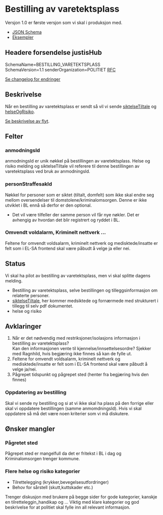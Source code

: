# Bestilling av varetektsplass
Versjon 1.0 er første versjon som vi skal i produksjon med.
* [JSON Schema](1.0/bestillingAvVaretektsplass.schema.json)
* [Eksempler](1.0/eksempelfiler/)

## Headere forsendelse justisHub
SchemaName=BESTILLING_VARETEKTSPLASS  
SchemaVersion=1.1
senderOrganization=POLITIET
[RFC](../../../rfc/MessageName-header.md)

[Se changelog for endringer](changelog.md)

## Beskrivelse
Når en bestilling av varetektsplass er sendt så vil vi sende [siktelseTiltale](../../siktelseTiltale/readme.md) og [helseOgRisiko](../helseOgRisiko/readme.md).

[Se beskrivelse av flyt](flyt.md).

## Felter
### anmodningsId
anmodningsId er unik nøkkel på bestillingen av varetektsplass. Helse og risiko melding og siktelseTiltale vil referere til denne
bestillingen av varetektsplass ved bruk av anmodningsId.
### personStraffesakId
Nøkkel for personer som er siktet (tiltalt, domfelt) som ikke skal endre seg mellom oversendelser til domstolene/kriminalomsorgen.
Denne er ikke utviklet i BL ennå så derfor er den optional.
* Det vil være tilfeller der samme person vil får nye nøkler. Det er avhengig av hvordan det blir registrert og ryddet i BL.

### Omvendt voldalarm, Kriminelt nettverk ...
Feltene for omvendt voldsalarm, kriminelt nettverk og medisktede/insatte er felt som i EL-SA frontend skal være påbudt å velge ja eller nei.

## Status
Vi skal ha pilot av bestilling av varetektsplass, men vi skal splitte dagens melding.
* Bestilling av varetektsplass, selve bestillingen og tilleggsinformasjon om relaterte personer.
* [siktelseTiltale](../../siktelseTiltale/readme.md), her kommer medsiktede og fornærmede med strukturert i tillegg til selv pdf dokumentet.
* helse og risiko

## Avklaringer
1. Når er det nødvendig med restriksjoner/isolasjons informasjon i bestilling av varetektsplass? <br/>Kan den informasjonen vente til kjennelse/innsettelsesordre?
 Sjekker med Ragnhild, hvis begjæring ikke finnes så kan de fylle ut.
6. Feltene for omvendt voldsalarm, kriminelt nettverk og medisktede/insatte er felt som i EL-SA frontend skal være påbudt å velge ja/nei.
7. Pågrepet tidspunkt og pågrepet sted (henter fra begjæring hvis den finnes)
### Oppdatering av bestilling
Skal vi sende ny bestilling og si at vi ikke skal ha plass på den forrige eller skal vi oppdatere bestillingen (samme anmomdningsId).
Hvis vi skal oppdatere så må det være noen kriterier som vi må diskutere.

## Ønsker mangler
### Pågretet sted
 Pågrepet sted er mangelfull da det er fritekst i BL i dag og Kriminalomsorgen trenger kommune.
### Flere helse og risiko kategorier
* Tilrettelegging (krykker,bevegelsesutfordringer)
* Behov for sårstell (skutt,kuttskader etc.)

Trenger diskusjon med brukere på begge sider for gode kategorier, kanskje en tilretteleggin_handikap og ...
Viktig med klare kategorier og god beskrivelse for at politiet skal fylle inn all relevant informasjon.

